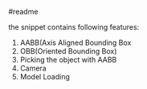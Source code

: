 #readme

the snippet contains following features:
1. AABB(Axis Aligned Bounding Box
2. OBB(Oriented Bounding Box)
3. Picking the object with AABB
4. Camera
5. Model Loading

